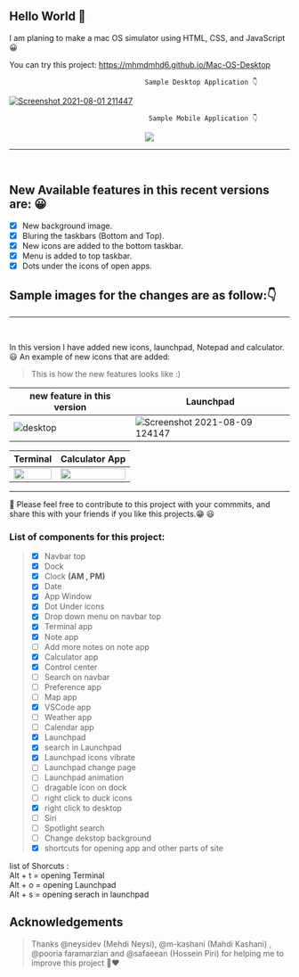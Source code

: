 ## Hello World 👋
I am planing to make a mac OS simulator using HTML, CSS, and JavaScript 😀

You can try this project:
https://mhmdmhd6.github.io/Mac-OS-Desktop

                                      Sample Desktop Application 👇
[![Screenshot 2021-08-01 211447](https://user-images.githubusercontent.com/79286306/127778858-f7a4ddf3-676e-4bf9-b934-bad51014c096.jpg)](https://mhmdmhd6.github.io/Mac-OS-Desktop/)



                                       Sample Mobile Application 👇
                                           
<p align="center">
  <img src="https://user-images.githubusercontent.com/79286306/126490693-326fa6dd-a431-461d-8e06-45c9d164b868.jpg">
</p>
                                      

<hr> <br>

## New Available features in this recent versions are: 😀

- [x] New background image.
- [x] Bluring the taskbars (Bottom and Top).
- [x] New icons are added to the bottom taskbar.
- [x] Menu is added to top taskbar.
- [x] Dots under the icons of open apps.

## Sample images for the changes are as follow:👇

<hr> <br>

In this version I have added new icons, launchpad, Notepad and calculator. 😃
An example of new icons that are added:
> This is how the new features looks like :)

|new feature in this version| Launchpad |
|------------|------------|
| ![desktop](https://user-images.githubusercontent.com/79286306/128682239-bf386345-7cf9-4414-b49f-52ed1ec72ddc.jpg) | ![Screenshot 2021-08-09 124147](https://user-images.githubusercontent.com/79286306/128676847-d07d0017-8241-44e0-bb16-8c26425d6f5f.jpg) |



| Terminal | Calculator App  |
|------------|-----------------|
| <img src="https://user-images.githubusercontent.com/79286306/128681722-00bc96af-72e6-48c1-a69d-3faedfc6bf8d.jpg" width="100%"> | <img src="https://user-images.githubusercontent.com/79286306/128676997-516155f0-3e7e-487e-a353-719059f39dc0.jpg" width="100%"> |  

<hr>

📌 Please feel free to contribute to this project with your commmits, and share this with your friends if you like this projects.😁 😃

### List of components for this project:
> - [x] Navbar top
> - [x] Dock
> - [x] Clock **(AM , PM)**
> - [x] Date
> - [x] App Window
> - [x] Dot Under icons
> - [x] Drop down menu on navbar top
> - [x] Terminal app
> - [x] Note app
> - [ ] Add more notes on note app
> - [x] Calculator app 
> - [x] Control center   
> - [ ] Search on navbar 
> - [ ] Preference app     
> - [ ] Map app      
> - [x] VSCode app      
> - [ ] Weather app      
> - [ ] Calendar app      
> - [x] Launchpad      
> - [x] search in Launchpad      
> - [x] Launchpad icons vibrate    
> - [ ] Launchpad change page 
> - [ ] Launchpad animation      
> - [ ] dragable icon on dock      
> - [ ] right click to duck icons
> - [x] right click to desktop
> - [ ] Siri
> - [ ] Spotlight search
> - [ ] Change dekstop background
> - [x] shortcuts for opening app and other parts of site     


list of Shorcuts : <br>
Alt + t = opening Terminal  <br>
Alt + o = opening Launchpad <br>
Alt + s = opening serach in  launchpad <br>

<!-- ACKNOWLEDGEMENTS -->

## Acknowledgements

> Thanks @neysidev (Mehdi Neysi), @m-kashani (Mahdi Kashani) , @pooria faramarzian and @safaeean (Hossein Piri) for helping me to improve this project 🙏❤
